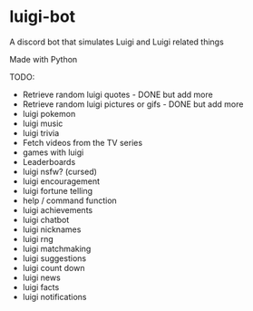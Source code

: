 
# luigi-bot
A discord bot that simulates Luigi and Luigi related things

Made with Python

TODO:
- Retrieve random luigi quotes - DONE but add more
- Retrieve random luigi pictures or gifs - DONE but add more
- luigi pokemon
- luigi music
- luigi trivia
- Fetch videos from the TV series
- games with luigi
- Leaderboards
- luigi nsfw? (cursed)
- luigi encouragement
- luigi fortune telling
- help / command function
- luigi achievements
- luigi chatbot
- luigi nicknames
- luigi rng
- luigi matchmaking
- luigi suggestions
- luigi count down
- luigi news
- luigi facts 
- luigi notifications
